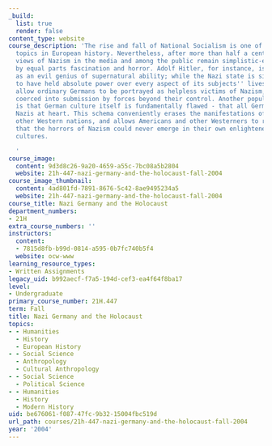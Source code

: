 ```yaml
---
_build:
  list: true
  render: false
content_type: website
course_description: 'The rise and fall of National Socialism is one of the most intensively-studied
  topics in European history. Nevertheless, after more than half a century, popular
  views of Nazism in the media and among the public remain simplistic-essentialized
  by equal parts fascination and horror. Adolf Hitler, for instance, is often portrayed
  as an evil genius of supernatural ability; while the Nazi state is similarly imagined
  to have held absolute power over every aspect of its subjects'' lives. Such characterizations
  allow ordinary Germans to be portrayed as helpless victims of Nazism, ensnared or
  coerced into submission by forces beyond their control. Another popular characterization
  is that German culture itself is fundamentally flawed - that all Germans were basically
  Nazis at heart. This schema conveniently erases the manifestations of fascism in
  other Western nations, and allows Americans and other Westerners to reassure themselves
  that the horrors of Nazism could never emerge in their own enlightened national
  cultures.

  '
course_image:
  content: 9d3d8c26-9a20-4659-a55c-7bc08a5b2804
  website: 21h-447-nazi-germany-and-the-holocaust-fall-2004
course_image_thumbnail:
  content: 4ad801fd-7891-8676-5c42-8ae9495234a5
  website: 21h-447-nazi-germany-and-the-holocaust-fall-2004
course_title: Nazi Germany and the Holocaust
department_numbers:
- 21H
extra_course_numbers: ''
instructors:
  content:
  - 7815d8fb-b99d-0814-a595-0b7fc740b5f4
  website: ocw-www
learning_resource_types:
- Written Assignments
legacy_uid: b992aecf-f7a5-194d-cef3-ea4f64f8ba17
level:
- Undergraduate
primary_course_number: 21H.447
term: Fall
title: Nazi Germany and the Holocaust
topics:
- - Humanities
  - History
  - European History
- - Social Science
  - Anthropology
  - Cultural Anthropology
- - Social Science
  - Political Science
- - Humanities
  - History
  - Modern History
uid: be676061-f087-47fc-9b32-15004fbc519d
url_path: courses/21h-447-nazi-germany-and-the-holocaust-fall-2004
year: '2004'
---
```

